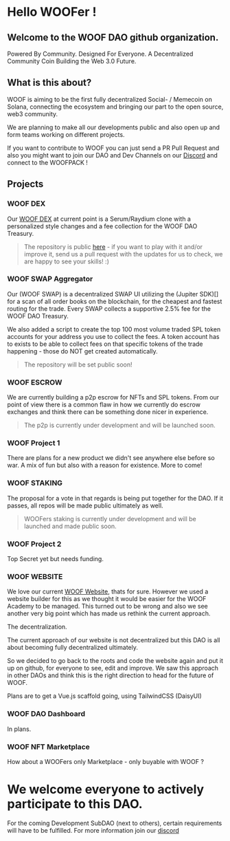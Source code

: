 # Hello WOOFer !

## Welcome to the WOOF DAO github organization. 

Powered By Community. Designed For ‍Everyone.
A Decentralized Community Coin Building the Web 3.0 Future.


## What is this about?

WOOF is aiming to be the first fully decentralized Social- / Memecoin on Solana, connecting the ecosystem and bringing our part to the open source, web3 community. 

We are planning to make all our developments public and also open up and form teams working on different projects.

If you want to contribute to WOOF you can just send a PR Pull Request and also you might want to join our DAO and Dev Channels on our [Discord](https://discord.gg/woofsolana) and connect to the WOOFPACK !


## Projects

### WOOF DEX

Our [WOOF DEX](https://dex.woofsolana.io) at current point is a Serum/Raydium clone with a personalized style changes and a fee collection for the WOOF DAO Treasury. 

> The repository is public [here](https://github.com/WoofSolana/woof-dex)  - if you want to play with it and/or improve it, send us a pull request with the updates for us to check, we are happy to see your skills! :)


### WOOF SWAP Aggregator

Our (WOOF SWAP) is a decentralized SWAP UI utilizing the (Jupiter SDK)[] for a scan of all order books on the blockchain, for the cheapest and fastest routing for the trade. 
Every SWAP collects a supportive 2.5% fee for the WOOF DAO Treasury.

We also added a script to create the top 100 most volume traded SPL token accounts for your address you use to collect the fees. 
A token account has to exists to be able to collect fees on that specific tokens of the trade happening - those do NOT get created automatically.

> The repository will be set public soon!

### WOOF ESCROW

We are currently building a p2p escrow for NFTs and SPL tokens. 
From our point of view there is a common flaw in how we currently do escrow exchanges and think there can be something done nicer in experience. 

> The p2p is currently under development and will be launched soon. 


### WOOF Project 1

There are plans for a new product we didn't see anywhere else before so war. A mix of fun but also with a reason for existence. More to come!

### WOOF STAKING

The proposal for a vote in that regards is being put together for the DAO. 
If it passes, all repos will be made public ultimately as well.

> WOOFers staking is currently under development and will be launched and made public soon. 

### WOOF Project 2

Top Secret yet but needs funding.


### WOOF WEBSITE

We love our current [WOOF Website](https://woofsolana.io), thats for sure. 
However we used a website builder for this as we thought it would be easier for the WOOF Academy to be managed. This turned out to be wrong and also we see another very big point which has made us rethink the current approach. 

The decentralization. 

The current approach of our website is not decentralized but this DAO is all about becoming fully decentralized ultimately. 

So we decided to go back to the roots and code the website again and put it up on github, for everyone to see, edit and improve. 
We saw this approach in other DAOs and think this is the right direction to head for the future of WOOF. 

Plans are to get a Vue.js scaffold going, using TailwindCSS (DaisyUI)

### WOOF DAO Dashboard

In plans.

### WOOF NFT Marketplace 

How about a WOOFers only Marketplace - only buyable with WOOF ?




# We welcome everyone to actively participate to this DAO. 
For the coming Development SubDAO (next to others), certain requirements will have to be fulfilled. 
For more information join our [discord](https://discord.gg/woofsolana)
